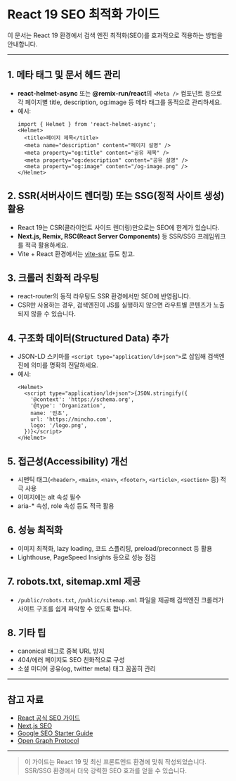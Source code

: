 # React 19 SEO 최적화 가이드

이 문서는 React 19 환경에서 검색 엔진 최적화(SEO)를 효과적으로 적용하는 방법을 안내합니다.

---

## 1. 메타 태그 및 문서 헤드 관리
- **react-helmet-async** 또는 **@remix-run/react**의 `<Meta />` 컴포넌트 등으로 각 페이지별 title, description, og:image 등 메타 태그를 동적으로 관리하세요.
- 예시:
  ```tsx
  import { Helmet } from 'react-helmet-async';
  <Helmet>
    <title>페이지 제목</title>
    <meta name="description" content="페이지 설명" />
    <meta property="og:title" content="공유 제목" />
    <meta property="og:description" content="공유 설명" />
    <meta property="og:image" content="/og-image.png" />
  </Helmet>
  ```

## 2. SSR(서버사이드 렌더링) 또는 SSG(정적 사이트 생성) 활용
- React 19는 CSR(클라이언트 사이드 렌더링)만으로는 SEO에 한계가 있습니다.
- **Next.js, Remix, RSC(React Server Components)** 등 SSR/SSG 프레임워크를 적극 활용하세요.
- Vite + React 환경에서는 [vite-ssr](https://github.com/frandiox/vite-ssr) 등도 참고.

## 3. 크롤러 친화적 라우팅
- react-router의 동적 라우팅도 SSR 환경에서만 SEO에 반영됩니다.
- CSR만 사용하는 경우, 검색엔진이 JS를 실행하지 않으면 라우트별 콘텐츠가 노출되지 않을 수 있습니다.

## 4. 구조화 데이터(Structured Data) 추가
- JSON-LD 스키마를 `<script type="application/ld+json">`로 삽입해 검색엔진에 의미를 명확히 전달하세요.
- 예시:
  ```tsx
  <Helmet>
    <script type="application/ld+json">{JSON.stringify({
      '@context': 'https://schema.org',
      '@type': 'Organization',
      name: '민초',
      url: 'https://mincho.com',
      logo: '/logo.png',
    })}</script>
  </Helmet>
  ```

## 5. 접근성(Accessibility) 개선
- 시맨틱 태그(`<header>`, `<main>`, `<nav>`, `<footer>`, `<article>`, `<section>` 등) 적극 사용
- 이미지에는 alt 속성 필수
- aria-* 속성, role 속성 등도 적극 활용

## 6. 성능 최적화
- 이미지 최적화, lazy loading, 코드 스플리팅, preload/preconnect 등 활용
- Lighthouse, PageSpeed Insights 등으로 성능 점검

## 7. robots.txt, sitemap.xml 제공
- `/public/robots.txt`, `/public/sitemap.xml` 파일을 제공해 검색엔진 크롤러가 사이트 구조를 쉽게 파악할 수 있도록 합니다.

## 8. 기타 팁
- canonical 태그로 중복 URL 방지
- 404/에러 페이지도 SEO 친화적으로 구성
- 소셜 미디어 공유(og, twitter meta) 태그 꼼꼼히 관리

---

## 참고 자료
- [React 공식 SEO 가이드](https://react.dev/learn/seo)
- [Next.js SEO](https://nextjs.org/learn/seo)
- [Google SEO Starter Guide](https://developers.google.com/search/docs/fundamentals/seo-starter-guide)
- [Open Graph Protocol](https://ogp.me/)

---

> 이 가이드는 React 19 및 최신 프론트엔드 환경에 맞춰 작성되었습니다. SSR/SSG 환경에서 더욱 강력한 SEO 효과를 얻을 수 있습니다.
